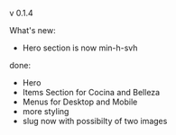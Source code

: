 v 0.1.4

What's new:

- Hero section is now min-h-svh

done:

- Hero
- Items Section for Cocina and Belleza
- Menus for Desktop and Mobile
- more styling
- slug now with possibilty of two images
